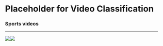 # Placeholder for Video Classification

### Sports videos



---
![]({{site.baseurl}}/images/aero-robot-with-logo-small.png)![]({{site.baseurl}}/images/onpointai-logo-small.png)
